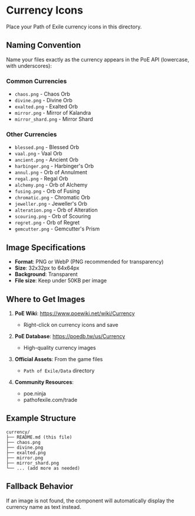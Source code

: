 # Currency Icons

Place your Path of Exile currency icons in this directory.

## Naming Convention

Name your files exactly as the currency appears in the PoE API (lowercase, with underscores):

### Common Currencies
- `chaos.png` - Chaos Orb
- `divine.png` - Divine Orb
- `exalted.png` - Exalted Orb
- `mirror.png` - Mirror of Kalandra
- `mirror_shard.png` - Mirror Shard

### Other Currencies
- `blessed.png` - Blessed Orb
- `vaal.png` - Vaal Orb
- `ancient.png` - Ancient Orb
- `harbinger.png` - Harbinger's Orb
- `annul.png` - Orb of Annulment
- `regal.png` - Regal Orb
- `alchemy.png` - Orb of Alchemy
- `fusing.png` - Orb of Fusing
- `chromatic.png` - Chromatic Orb
- `jeweller.png` - Jeweller's Orb
- `alteration.png` - Orb of Alteration
- `scouring.png` - Orb of Scouring
- `regret.png` - Orb of Regret
- `gemcutter.png` - Gemcutter's Prism

## Image Specifications

- **Format**: PNG or WebP (PNG recommended for transparency)
- **Size**: 32x32px to 64x64px
- **Background**: Transparent
- **File size**: Keep under 50KB per image

## Where to Get Images

1. **PoE Wiki**: https://www.poewiki.net/wiki/Currency
   - Right-click on currency icons and save
   
2. **PoE Database**: https://poedb.tw/us/Currency
   - High-quality currency images
   
3. **Official Assets**: From the game files
   - `Path of Exile/Data` directory

4. **Community Resources**:
   - poe.ninja
   - pathofexile.com/trade

## Example Structure

```
currency/
├── README.md (this file)
├── chaos.png
├── divine.png
├── exalted.png
├── mirror.png
├── mirror_shard.png
└── ... (add more as needed)
```

## Fallback Behavior

If an image is not found, the component will automatically display the currency name as text instead.
